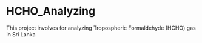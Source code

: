 # HCHO_Analyzing
This project involves for analyzing Tropospheric Formaldehyde (HCHO) gas in Sri Lanka
